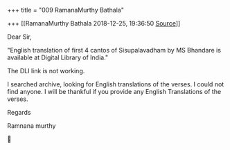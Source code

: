 +++
title = "009 RamanaMurthy Bathala"

+++
[[RamanaMurthy Bathala	2018-12-25, 19:36:50 [Source](https://groups.google.com/g/samskrita/c/fWCrBPlcx_4)]]



Dear Sir,

  

"English translation of first 4 cantos of Sisupalavadham by MS Bhandare is available at Digital Library of India."

The DLI link is not working.

I searched archive, looking for English translations of the verses. I could not find anyone. I will be thankful if you provide any English Translations of the verses.

  

Regards

Ramnana murthy



